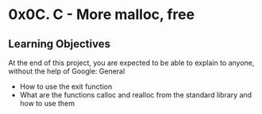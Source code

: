 # 0x0C. C - More malloc, free

## Learning Objectives

At the end of this project, you are expected to be able to explain to anyone, without the help of Google:
General

* How to use the exit function
* What are the functions calloc and realloc from the standard library and how to use them

